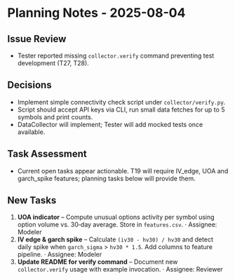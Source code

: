 # Planning Notes - 2025-08-04

## Issue Review
- Tester reported missing `collector.verify` command preventing test development (T27, T28).

## Decisions
- Implement simple connectivity check script under `collector/verify.py`.
- Script should accept API keys via CLI, run small data fetches for up to 5 symbols and print counts.
- DataCollector will implement; Tester will add mocked tests once available.

## Task Assessment
- Current open tasks appear actionable. T19 will require IV_edge, UOA and garch_spike features; planning tasks below will provide them.

## New Tasks
1. **UOA indicator** – Compute unusual options activity per symbol using option volume vs. 30‑day average. Store in `features.csv`. · Assignee: Modeler
2. **IV edge & garch spike** – Calculate `(iv30 - hv30) / hv30` and detect daily spike when `garch_sigma` > `hv30 * 1.5`. Add columns to feature pipeline. · Assignee: Modeler
3. **Update README for verify command** – Document new `collector.verify` usage with example invocation. · Assignee: Reviewer

